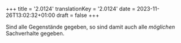 +++
title = '2.0124'
translationKey = '2.0124'
date = 2023-11-26T13:02:32+01:00
draft = false
+++

Sind alle Gegenstände gegeben, so sind damit auch alle <em class="germph">möglichen</em> Sachverhalte gegeben.

